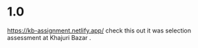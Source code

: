 # 1.0

https://kb-assignment.netlify.app/
check this out 
it was selection assessment at Khajuri Bazar .
